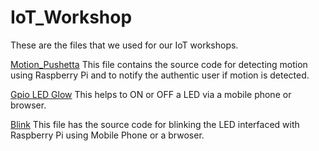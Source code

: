 # IoT_Workshop
These are the files that we used for our IoT workshops.

[Motion_Pushetta](Motion_Pushetta.py)
This file contains the source code for detecting motion using Raspberry Pi and to notify the authentic user if motion is detected.

[Gpio LED Glow](gpio.php)
This helps to ON or OFF a LED via a mobile phone or browser.

[Blink](blink.php)
This file has the source code for blinking the LED interfaced with Raspberry Pi using Mobile Phone or a brwoser.
